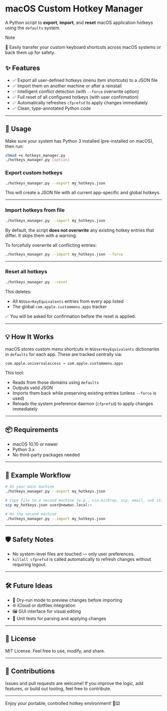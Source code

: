 # macOS Custom Hotkey Manager

A Python script to **export**, **import**, and **reset** macOS application hotkeys using the `defaults` system.

> [!NOTE]
> 🎯 Easily transfer your custom keyboard shortcuts across macOS systems or back them up for safety.

## ✨ Features

- ✅ Export all user-defined hotkeys (menu item shortcuts) to a JSON file
- ✅ Import them on another machine or after a reinstall
- ✅ Intelligent conflict detection (with `--force` overwrite option)
- ✅ Full reset of all configured hotkeys (with user confirmation)
- ✅ Automatically refreshes `cfprefsd` to apply changes immediately
- ✅ Clean, type-annotated Python code

---

## 🚀 Usage

Make sure your system has Python 3 installed (pre-installed on macOS), then run:

```bash
chmod +x hotkeys_manager.py
./hotkeys_manager.py [option]
```

### Export custom hotkeys

```bash
./hotkeys_manager.py --export my_hotkeys.json
```

This will create a JSON file with all current app-specific and global hotkeys.

---

### Import hotkeys from file

```bash
./hotkeys_manager.py --import my_hotkeys.json
```

By default, the script **does not overwrite** any existing hotkey entries that differ. It skips them with a warning.

To forcefully overwrite all conflicting entries:

```bash
./hotkeys_manager.py --import my_hotkeys.json --force
```

---

### Reset all hotkeys

```bash
./hotkeys_manager.py --reset
```

This deletes:
- All `NSUserKeyEquivalents` entries from every app listed
- The global `com.apple.custommenu.apps` tracker

✅ You will be asked for confirmation before the reset is applied.

---

## 💡 How It Works

macOS stores custom menu shortcuts in `NSUserKeyEquivalents` dictionaries in `defaults` for each app. These are tracked centrally via:

```
com.apple.universalaccess → com.apple.custommenu.apps
```

This tool:
- Reads from those domains using `defaults`
- Outputs valid JSON
- Imports them back while preserving existing entries (unless `--force` is used)
- Reloads the system preference daemon (`cfprefsd`) to apply changes immediately

---

## 📦 Requirements

- macOS 10.10 or newer
- Python 3.x
- No third-party packages needed

---

## 📎 Example Workflow

```bash
# On your main machine
./hotkeys_manager.py --export my_hotkeys.json

# Copy file to a second machine (e.g., via AirDrop, scp, email, usb stick, Git, etc.)
scp my_hotkeys.json user@newmac.local:~

# On the second machine
./hotkeys_manager.py --import my_hotkeys.json
```

---

## 🛡️ Safety Notes

- No system-level files are touched — only user preferences.
- `killall cfprefsd` is called automatically to refresh changes without requiring logout.

---

## 🛠️ Future Ideas

- 🔄 Dry-run mode to preview changes before importing
- 🌐 iCloud or dotfiles integration
- 🖼 GUI interface for visual editing
- 🧪 Unit tests for parsing and applying changes

---

## 📃 License

MIT License. Feel free to use, modify, and share.

---

## 🤝 Contributions

Issues and pull requests are welcome! If you improve the logic, add features, or build out tooling, feel free to contribute.

---

Enjoy your portable, controlled hotkey environment! 🍎⌨️
